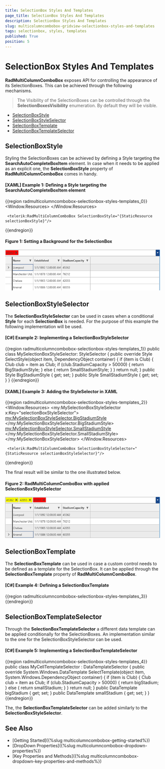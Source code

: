 ```yaml
---
title: SelectionBox Styles And Templates
page_title: SelectionBox Styles And Templates
description: SelectionBox Styles And Templates
slug: multicolumncombobox-gridview-selectionbox-styles-and-templates
tags: selectionbox, styles, templates
published: True
position: 5
---
```


# SelectionBox Styles And Templates

__RadMultiColumnComboBox__ exposes API for controlling the appearance of its SelectionBoxes. This can be achieved through the following mechanisms.

> The Visibility of the SelectionBoxes can be controlled through the __SelectionBoxesVisibility__ enumeration. By default they will be visible.

* [SelectionBoxStyle](#selectionboxstyle)
* [SelectionBoxStyleSelector](#selectionboxstyleselector)
* [SelectionBoxTemplate](#selectionboxtemplate)
* [SelectionBoxTemplateSelector](#selectionboxtemplateselector)

## SelectionBoxStyle

Styling the SelectionBoxes can be achieved by defining a Style targeting the __SearchAutoCompleteBoxItem__ element. In case when it needs to be applied as an explicit one, the __SelectionBoxStyle__ property of __RadMultiColumnComboBox__ comes in handy.

#### __[XAML] Example 1: Defining a Style targeting the SearchAutoCompleteBoxItem element__
{{region radmulticolumncombobox-selectionbox-styles-templates_0}}
	<Window.Resources>
		<Style TargetType="telerik:SearchAutoCompleteBoxItem" x:Key="selectionBoxStyle">
            <Setter Property="Background" Value="Red"/>
        </Style>
	</Window.Resources>
	 
	 <telerik:RadMultiColumnComboBox SelectionBoxStyle="{StaticResource selectionBoxStyle}"/>
{{endregion}}

#### __Figure 1: Setting a Background for the SelectionBox__
![Setting a Background for the SelectionBox](images/MultiColumnComboBox_Selection_And_Templates_01.png)

## SelectionBoxStyleSelector

The __SelectionBoxStyleSelector__ can be used in cases when a conditional __Style__ for each __SelectionBox__ is needed. For the purpose of this example the following implementation will be used.

#### __[C#] Example 2: Implementing a SelectionBoxStyleSelector__
{{region radmulticolumncombobox-selectionbox-styles-templates_1}}
	public class MySelectionBoxStyleSelector: StyleSelector
    {
        public override Style SelectStyle(object item, DependencyObject container)
        {
            if (item is Club)
            {
                Club club = item as Club;
                if (club.StadiumCapacity > 50000)
                {
                    return BigStadiumStyle;
                }
                else
                {
                    return SmallStadiumStyle;
                }
            }
            return null;
        }
        public Style BigStadiumStyle { get; set; }
        public Style SmallStadiumStyle { get; set; }
    }
{{endregion}}

#### __[XAML] Example 3: Adding the StyleSelector in XAML__
{{region radmulticolumncombobox-selectionbox-styles-templates_2}}
	 <Window.Resources>
        <my:MySelectionBoxStyleSelector x:Key="selectionBoxStyleSelector">
            <my:MySelectionBoxStyleSelector.BigStadiumStyle>
                <Style TargetType="telerik:SearchAutoCompleteBoxItem">
                    <Setter Property="Background" Value="Red"/>
                </Style>
            </my:MySelectionBoxStyleSelector.BigStadiumStyle>
            <my:MySelectionBoxStyleSelector.SmallStadiumStyle>
                <Style TargetType="telerik:SearchAutoCompleteBoxItem">
                    <Setter Property="Background" Value="Yellow"/>
                </Style>
            </my:MySelectionBoxStyleSelector.SmallStadiumStyle>
        </my:MySelectionBoxStyleSelector>
	</Window.Resources>

	 <telerik:RadMultiColumnComboBox SelectionBoxStyleSelector="{StaticResource selectionBoxStyleSelector}"/>
{{endregion}}

The final result will be similar to the one illustrated below.

#### __Figure 2: RadMultiColumnComboBox with applied SelectionBoxStyleSelector__
![RadMultiColumnComboBox with applied SelectionBoxStyleSelector](images/MultiColumnComboBox_Selection_And_Templates_02.png)

## SelectionBoxTemplate

The __SelectionBoxTemplate__ can be used in case a custom control needs to be defined as a template for the SelectionBox. It can be applied through the __SelectionBoxTemplate__ property of __RadMultiColumnComboBox__.

#### __[C#] Example 4: Defining a SelectionBoxTemplate__
{{region radmulticolumncombobox-selectionbox-styles-templates_3}}
	<DataTemplate x:Key="selectionBoxTemplate">
            <TextBox Text="{Binding ., Mode=TwoWay}"/>
    </DataTemplate>
{{endregion}}

## SelectionBoxTemplateSelector

Through the __SelectionBoxTemplateSelector__ a different data template can be applied conditionally for the SelectionBoxes. An implementation similar to the one for the SelectionBoxStyleSelector can be used.

#### __[C#] Example 5: Implementing a SelectionBoxTemplateSelector__
{{region radmulticolumncombobox-selectionbox-styles-templates_4}}
	public class MyCellTemplateSelector : DataTemplateSelector 
	{ 
	    public override System.Windows.DataTemplate SelectTemplate(object item, System.Windows.DependencyObject container) 
	    { 
	        if (item is Club) 
	        { 
	            Club club = item as Club; 
	            if (club.StadiumCapacity > 50000) 
	            { 
	                return bigStadium; 
	            } 
	            else 
	            { 
	                return smallStadium; 
	            } 
	        } 
	        return null; 
	    } 
    	public DataTemplate bigStadium { get; set; } 
    	public DataTemplate smallStadium { get; set; } 
	} 
{{endregion}}

The, the __SelectionBoxTemplateSelector__ can be added similarly to the __SelectionBoxStyleSelector__.

## See Also

* [Getting Started]({%slug multicolumncombobox-getting-started%})
* [DropDown Properties]({%slug multicolumncombobox-dropdown-properties%})
* [Key Properties and Methods]({%slug multicolumncombobox-dropdown-key-properties-and-methods%})
